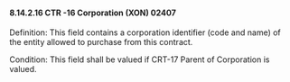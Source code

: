 #### 8.14.2.16 CTR -16 Corporation (XON) 02407

Definition: This field contains a corporation identifier (code and name) of the entity allowed to purchase from this contract.

Condition: This field shall be valued if CRT-17 Parent of Corporation is valued.
